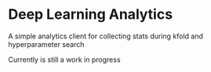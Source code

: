 # Deep Learning Analytics

A simple analytics client for collecting stats during kfold and hyperparameter search

Currently is still a work in progress


